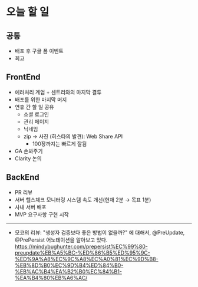 # 오늘 할 일
## 공통

- 배포 후 구글 폼 이벤트
- 회고

## FrontEnd

- 에러처리 계엄 + 센트리와의 마지막 결투
- 배포를 위한 마지막 머지
- 연휴 간 할 일 공유
    - 소셜 로그인
    - 관리 페이지
    - 닉네임
    - zip → 사진 (히스타의 발견): Web Share API
        - 100장까지는 빠르게 잘됨
- GA 손봐주기
- Clarity 논의

## BackEnd

- PR 리뷰
- 서버 헬스체크 모니터링 시스템 속도 개선(현재 2분 → 목표 1분)
- 사내 서버 배포
- MVP 요구사항 구현 시작


---

- 모코의 리뷰: "생성자 검증보다 좋은 방법이 없을까?" 에 대해서, @PreUpdate, @PrePersist 어노테이션을 알아보고 있다.
https://mindybughunter.com/prepersist%EC%99%80-preupdate%EB%A5%BC-%ED%86%B5%ED%95%9C-%ED%9A%A8%EC%9C%A8%EC%A0%81%EC%9D%B8-%EB%8D%B0%EC%9D%B4%ED%84%B0-%EB%AC%B4%EA%B2%B0%EC%84%B1-%EA%B4%80%EB%A6%AC/
